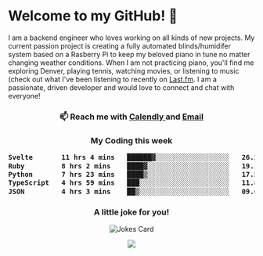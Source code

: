 <h1> Welcome to my GitHub! 👋 </h1>


  I am a backend engineer who loves working on all kinds of new projects. My current passion project is creating a fully automated blinds/humidifer system based on a Rasberry Pi to keep my beloved piano in tune no matter changing weather conditions. When I am not practicing piano, you'll find me exploring Denver, playing tennis, watching movies, or listening to music (check out what I've been listening to recently on [Last.fm](https://www.last.fm/user/mballa000). I am a passionate, driven developer and would love to connect and chat with everyone!

<h3 align = "center"> 📫 Reach me with <a href = "https://calendly.com/msbrandt00/30min"> Calendly </a> and <a href="mailto:msbrandt00@gmail.com">Email</a> 
 </h3>


 
<div align = "center"
[![Anurag's GitHub stats](https://github-readme-stats.vercel.app/api?username=mbrandt00)](https://github.com/anuraghazra/github-readme-stats)
          </div>
<h3 align="center">
  My Coding this week
<!--START_SECTION:waka-->

```txt
Svelte       11 hrs 4 mins   ██████▓░░░░░░░░░░░░░░░░░░   26.39 %
Ruby         8 hrs 2 mins    ████▓░░░░░░░░░░░░░░░░░░░░   19.16 %
Python       7 hrs 23 mins   ████▒░░░░░░░░░░░░░░░░░░░░   17.59 %
TypeScript   4 hrs 59 mins   ███░░░░░░░░░░░░░░░░░░░░░░   11.87 %
JSON         4 hrs 3 mins    ██▒░░░░░░░░░░░░░░░░░░░░░░   09.67 %
```

<!--END_SECTION:waka-->

### A little joke for you!

![Jokes Card](https://readme-jokes.vercel.app/api?hideBorder)

<a href="https://www.linkedin.com/in/mbrandt00/"><img src="https://img.shields.io/badge/linkedin-%230077B5.svg?&style=for-the-badge&logo=linkedin&logoColor=white" /></a>
